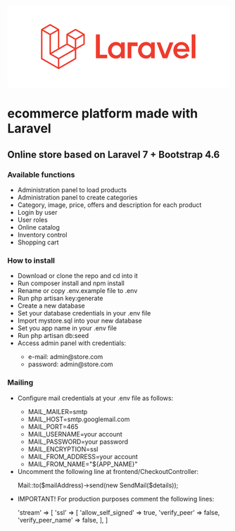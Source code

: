 ![logo_laravel](logo_laravel.png)
<h1>ecommerce platform made with Laravel</h1>
</hr>
<h2>Online store based on Laravel 7 + Bootstrap 4.6</h2> 
</hr>
<h3> Available functions </h3>
<ul>
     <li> Administration panel to load products </li>
     <li> Administration panel to create categories </li>
     <li> Category, image, price, offers and description for each product </li>
     <li> Login by user </li>
     <li> User roles </li>
     <li> Online catalog </li>
     <li> Inventory control </li>
     <li> Shopping cart </li>
</ul>
<h3> How to install </h3>
<ul>
    <li>Download or clone the repo and cd into it</li>
    <li>Run composer install and npm install</li>
    <li>Rename or copy .env.example file to .env</li>
    <li>Run php artisan key:generate</li>
    <li>Create a new database</li>
    <li>Set your database credentials in your .env file</li>
    <li>Import mystore.sql into your new database</li>
    <li>Set you app name in your .env file</li>
    <li>Run php artisan db:seed</li>
    <li>Access admin panel with credentials:</li>
    <ul>
        <li>e-mail: admin@store.com</li>
        <li>password: admin@store.com</li>
    </ul>
</ul>
<h3>Mailing</h3>
<ul>
    <li>Configure mail credentials at your .env file as follows:</li>
    <ul>
            <li>MAIL_MAILER=smtp</li>
            <li>MAIL_HOST=smtp.googlemail.com</li>
            <li>MAIL_PORT=465</li>
            <li>MAIL_USERNAME=your account</li>
            <li>MAIL_PASSWORD=your password</li>
            <li>MAIL_ENCRYPTION=ssl</li>
            <li>MAIL_FROM_ADDRESS=your account</li>
            <li>MAIL_FROM_NAME="${APP_NAME}"</li>
    </ul>
    <li>Uncomment the following line at frontend/CheckoutController:</li>
    <p>Mail::to($mailAddress)->send(new SendMail($details));</p>
    <li>IMPORTANT! For production purposes comment the following lines:</li>
    <p>
        'stream' => [
            'ssl' => [
                'allow_self_signed' => true,
                'verify_peer' => false,
                'verify_peer_name' => false,
            ],
        ]
   </p> 
</ul>
